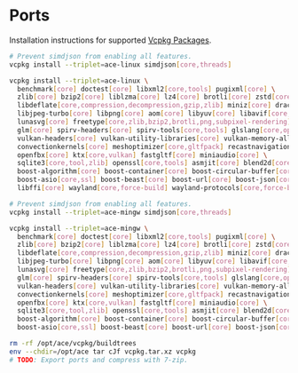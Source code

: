 # Ports
Installation instructions for supported [Vcpkg Packages][pkg].

```sh
# Prevent simdjson from enabling all features.
vcpkg install --triplet=ace-linux simdjson[core,threads]

vcpkg install --triplet=ace-linux \
  benchmark[core] doctest[core] libxml2[core,tools] pugixml[core] \
  zlib[core] bzip2[core] liblzma[core] lz4[core] brotli[core] zstd[core] \
  libdeflate[core,compression,decompression,gzip,zlib] miniz[core] draco[core] \
  libjpeg-turbo[core] libpng[core] aom[core] libyuv[core] libavif[core,aom] \
  lunasvg[core] freetype[core,zlib,bzip2,brotli,png,subpixel-rendering] harfbuzz[core,freetype] \
  glm[core] spirv-headers[core] spirv-tools[core,tools] glslang[core,opt,tools] shaderc[core] \
  vulkan-headers[core] vulkan-utility-libraries[core] vulkan-memory-allocator[core] volk[core] \
  convectionkernels[core] meshoptimizer[core,gltfpack] recastnavigation[core] \
  openfbx[core] ktx[core,vulkan] fastgltf[core] miniaudio[core] \
  sqlite3[core,tool,zlib] openssl[core,tools] asmjit[core] blend2d[core,jit] \
  boost-algorithm[core] boost-container[core] boost-circular-buffer[core] \
  boost-asio[core,ssl] boost-beast[core] boost-url[core] boost-json[core] \
  libffi[core] wayland[core,force-build] wayland-protocols[core,force-build]

# Prevent simdjson from enabling all features.
vcpkg install --triplet=ace-mingw simdjson[core,threads]

vcpkg install --triplet=ace-mingw \
  benchmark[core] doctest[core] libxml2[core,tools] pugixml[core] \
  zlib[core] bzip2[core] liblzma[core] lz4[core] brotli[core] zstd[core] \
  libdeflate[core,compression,decompression,gzip,zlib] miniz[core] draco[core] \
  libjpeg-turbo[core] libpng[core] aom[core] libyuv[core] libavif[core,aom] \
  lunasvg[core] freetype[core,zlib,bzip2,brotli,png,subpixel-rendering] harfbuzz[core,freetype] \
  glm[core] spirv-headers[core] spirv-tools[core,tools] glslang[core,opt,tools] shaderc[core] \
  vulkan-headers[core] vulkan-utility-libraries[core] vulkan-memory-allocator[core] volk[core] \
  convectionkernels[core] meshoptimizer[core,gltfpack] recastnavigation[core] \
  openfbx[core] ktx[core,vulkan] fastgltf[core] miniaudio[core] \
  sqlite3[core,tool,zlib] openssl[core,tools] asmjit[core] blend2d[core,jit] \
  boost-algorithm[core] boost-container[core] boost-circular-buffer[core] \
  boost-asio[core,ssl] boost-beast[core] boost-url[core] boost-json[core]

rm -rf /opt/ace/vcpkg/buildtrees
env --chdir=/opt/ace tar cJf vcpkg.tar.xz vcpkg
# TODO: Export ports and compress with 7-zip.
```

[pkg]: https://vcpkg.io/en/packages

<!--
cd /opt/ace/vcpkg
cd C:\Ace\vcpkg

# =============================================================================

# Linux
vcpkg install benchmark[core]:ace-linux
vcpkg build ace-test-benchmark:ace-linux
cat buildtrees/ace-test-benchmark/build-ace-linux-rel-out.log
ldd buildtrees/ace-test-benchmark/ace-linux-rel/main

vcpkg install benchmark[core]:ace-mingw
vcpkg build ace-test-benchmark:ace-mingw
cat buildtrees/ace-test-benchmark/build-ace-mingw-rel-out.log
readpe -i buildtrees/ace-test-benchmark/ace-mingw-rel/main.exe | grep -E "^ {8}Name:"

# Windows
vcpkg build ace-test-benchmark:ace-mingw
type buildtrees\ace-test-benchmark\build-ace-mingw-rel-out.log

# =============================================================================

# Linux
vcpkg install doctest[core]:ace-linux doctest[core]:ace-mingw
vcpkg build ace-test-doctest:ace-linux
vcpkg build ace-test-doctest:ace-mingw

# Windows
vcpkg build ace-test-doctest:ace-mingw

# =============================================================================

# Linux
vcpkg install libxml2[core,tools]:ace-linux libxml2[core]:ace-mingw
vcpkg build ace-test-libxml2:ace-linux
vcpkg build ace-test-libxml2:ace-mingw

grep "Parsing took" buildtrees/ace-test-libxml2/config-ace-linux-out.log
grep "Parsing took" buildtrees/ace-test-libxml2/config-ace-mingw-out.log

# Windows
vcpkg build ace-test-libxml2:ace-mingw
type buildtrees\ace-test-libxml2\config-ace-mingw-out.log

# =============================================================================

# Linux
vcpkg install pugixml[core]:ace-linux pugixml[core]:ace-mingw
vcpkg build ace-test-pugixml:ace-linux
vcpkg build ace-test-pugixml:ace-mingw

# Windows
vcpkg build ace-test-pugixml:ace-mingw

# =============================================================================

# Linux
vcpkg install zlib[core]:ace-linux zlib[core]:ace-mingw
vcpkg build ace-test-zlib:ace-linux  # 604
vcpkg build ace-test-zlib:ace-mingw  # 604

# Windows
vcpkg build ace-test-zlib:ace-mingw

# =============================================================================

# Linux
vcpkg install bzip2[core]:ace-linux bzip2[core]:ace-mingw
vcpkg build ace-test-bzip2:ace-linux  # 703
vcpkg build ace-test-bzip2:ace-mingw  # 703

# Windows
vcpkg build ace-test-bzip2:ace-mingw

# =============================================================================

# Linux
vcpkg install liblzma[core]:ace-linux liblzma[core]:ace-mingw
vcpkg build ace-test-liblzma:ace-linux  # 680
vcpkg build ace-test-liblzma:ace-mingw  # 680

# Windows
vcpkg build ace-test-liblzma:ace-mingw

# =============================================================================

# Linux
vcpkg install lz4[core]:ace-linux lz4[core]:ace-mingw
vcpkg build ace-test-lz4:ace-linux  # 842
vcpkg build ace-test-lz4:ace-mingw  # 842

# Windows
vcpkg build ace-test-lz4:ace-mingw

# =============================================================================

# Linux
vcpkg install brotli[core]:ace-linux brotli[core]:ace-mingw
vcpkg build ace-test-brotli:ace-linux  # 480
vcpkg build ace-test-brotli:ace-mingw  # 480

# Windows
vcpkg build ace-test-brotli:ace-mingw

# =============================================================================

# Linux
vcpkg install zstd[core]:ace-linux zstd[core]:ace-mingw
vcpkg build ace-test-zstd:ace-linux  # 620
vcpkg build ace-test-zstd:ace-mingw  # 620

# Windows
vcpkg build ace-test-zstd:ace-mingw

# =============================================================================

# Linux
vcpkg install libdeflate[core,compression,decompression,gzip,zlib]:ace-linux
vcpkg install libdeflate[core,compression,decompression,gzip,zlib]:ace-mingw
vcpkg build ace-test-libdeflate:ace-linux  # 594
vcpkg build ace-test-libdeflate:ace-mingw  # 594

# Windows
vcpkg build ace-test-libdeflate:ace-mingw

# =============================================================================

# Linux
vcpkg install miniz[core]:ace-linux miniz[core]:ace-mingw
vcpkg build ace-test-miniz:ace-linux  # 610
vcpkg build ace-test-miniz:ace-mingw  # 610

# Windows
vcpkg build ace-test-miniz:ace-mingw

# =============================================================================

# Linux
vcpkg install libjpeg-turbo[core]:ace-linux libjpeg-turbo[core]:ace-mingw
vcpkg build ace-test-libjpeg-turbo:ace-linux
vcpkg build ace-test-libjpeg-turbo:ace-mingw
vcpkg build ace-test-libjpeg:ace-linux
vcpkg build ace-test-libjpeg:ace-mingw

# Windows
vcpkg build ace-test-libjpeg-turbo:ace-mingw
vcpkg build ace-test-libjpeg:ace-mingw

# =============================================================================

# Linux
vcpkg install libpng[core]:ace-linux libpng[core]:ace-mingw
vcpkg build ace-test-libpng:ace-linux
vcpkg build ace-test-libpng:ace-mingw

# Windows
vcpkg build ace-test-libpng:ace-mingw

# =============================================================================

# Linux
vcpkg install aom[core]:ace-linux aom[core]:ace-mingw
vcpkg install libyuv[core]:ace-linux libyuv[core]:ace-mingw
vcpkg install libavif[core,aom]:ace-linux libavif[core,aom]:ace-mingw
vcpkg build ace-test-libavif:ace-linux
vcpkg build ace-test-libavif:ace-mingw

# Windows
vcpkg build ace-test-libavif:ace-mingw

# =============================================================================

# Linux
vcpkg install lunasvg[core]:ace-linux lunasvg[core]:ace-mingw
vcpkg build ace-test-lunasvg:ace-linux
vcpkg build ace-test-lunasvg:ace-mingw

# Windows
vcpkg build ace-test-lunasvg:ace-mingw

# =============================================================================

# Linux
vcpkg install freetype[core,zlib,bzip2,brotli,png,subpixel-rendering]:ace-linux
vcpkg install freetype[core,zlib,bzip2,brotli,png,subpixel-rendering]:ace-mingw
vcpkg install harfbuzz[core,freetype]:ace-linux harfbuzz[core,freetype]:ace-mingw
vcpkg build ace-test-fonts:ace-linux
vcpkg build ace-test-fonts:ace-mingw

# Windows
vcpkg build ace-test-fonts:ace-mingw

# =============================================================================

# Linux
vcpkg install glm[core]:ace-linux glm[core]:ace-mingw
vcpkg build ace-test-glm:ace-linux
vcpkg build ace-test-glm:ace-mingw

# Windows
vcpkg build ace-test-glm:ace-mingw

# =============================================================================

# Linux
vcpkg install spirv-headers[core]:ace-linux spirv-headers[core]:ace-mingw
vcpkg install spirv-tools[core,tools]:ace-linux spirv-tools[core]:ace-mingw
vcpkg install glslang[core,opt,tools]:ace-linux glslang[core,opt]:ace-mingw
vcpkg install shaderc[core]:ace-linux shaderc[core]:ace-mingw
vcpkg install vulkan-headers[core]:ace-linux vulkan-headers[core]:ace-mingw
vcpkg install vulkan-utility-libraries[core]:ace-linux vulkan-utility-libraries[core]:ace-mingw
vcpkg install vulkan-memory-allocator[core]:ace-linux vulkan-memory-allocator[core]:ace-mingw
vcpkg install volk[core]:ace-linux volk[core]:ace-mingw
vcpkg install convectionkernels[core]:ace-linux convectionkernels[core]:ace-mingw
vcpkg install meshoptimizer[core,gltfpack]:ace-linux meshoptimizer[core]:ace-mingw
vcpkg install recastnavigation[core]:ace-linux recastnavigation[core]:ace-mingw
vcpkg install openfbx[core]:ace-linux openfbx[core]:ace-mingw
vcpkg install ktx[core,vulkan]:ace-linux ktx[core,vulkan]:ace-mingw

vcpkg build ace-test-vulkan:ace-linux
vcpkg build ace-test-vulkan:ace-mingw

# Windows
vcpkg build ace-test-vulkan:ace-mingw

# =============================================================================

# Linux
vcpkg install sqlite3[core,tool,zlib]:ace-linux sqlite3[core]:ace-mingw
vcpkg build ace-test-sqlite3:ace-linux
vcpkg build ace-test-sqlite3:ace-mingw

# Windows
vcpkg build ace-test-sqlite3:ace-mingw

# =============================================================================

# Linux
vcpkg install openssl[core,tools]:ace-linux openssl[core]:ace-mingw
vcpkg build ace-test-openssl:ace-linux
vcpkg build ace-test-openssl:ace-mingw

# Windows
vcpkg build ace-test-openssl:ace-mingw

# =============================================================================

# WSL2
sudo apt install -y foot xterm

mkdir -p ~/.config/systemd/user
tee ~/.config/systemd/user/symlink-wayland-socket.service >/dev/null <<'EOF'
[Unit]
Description=Symlink Wayland socket to XDG_RUNTIME_DIR

[Service]
Type=oneshot
ExecStart=/usr/bin/ln -s /mnt/wslg/runtime-dir/wayland-0      $XDG_RUNTIME_DIR
ExecStart=/usr/bin/ln -s /mnt/wslg/runtime-dir/wayland-0.lock $XDG_RUNTIME_DIR

[Install]
WantedBy=default.target
EOF

systemctl --user enable symlink-wayland-socket
systemctl --user start symlink-wayland-socket

# Linux
vcpkg install libffi[core]:ace-linux
vcpkg install wayland[core,force-build]:ace-linux
vcpkg install wayland-protocols[core,force-build]:ace-mingw
vcpkg build ace-test-wayland:ace-linux

# =============================================================================

# Linux
vcpkg remove ace-test:ace-linux ace-test-vulkan:ace-linux
vcpkg remove ace-test:ace-mingw ace-test-vulkan:ace-mingw

vcpkg install ace-test:ace-linux
vcpkg install ace-test:ace-mingw

# Windows
vcpkg remove ace-test:ace-mingw ace-test-vulkan:ace-mingw

vcpkg install ace-test:ace-mingw

# =============================================================================

find_package(Boost REQUIRED COMPONENTS
  algorithm
  container
  circular-buffer
  asio
  beast
  url
  json)

target_link_libraries(main PRIVATE
  Boost::algorithm
  Boost::container
  Boost::circular-buffer
  Boost::asio
  Boost::beast
  Boost::url
  Boost::json)

-->
